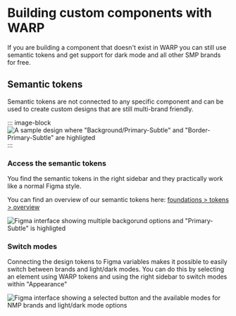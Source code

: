 # Building custom components with WARP
If you are building a component that doesn't exist in WARP you can still use semantic tokens and get support for dark mode and all other SMP brands for free.

## Semantic tokens
Semantic tokens are not connected to any specific component and can be used to create custom designs that are still multi-brand friendly.

::: image-block
![A sample design where "Background/Primary-Subtle" and "Border-Primary-Subtle" are highligted](/images/get-started/custom-components-and-design.png)
:::

### Access the semantic tokens
You find the semantic tokens in the right sidebar and they practically work like a normal Figma style.

You can find an overview of our semantic tokens here: [foundations > tokens > overview](../../../foundations/tokens/overview/index.md)

![Figma interface showing multiple backgorund options and "Primary-Subtle" is highligted](/images/get-started/access-the-semantic-tokens.png)

### Switch modes
Connecting the design tokens to Figma variables makes it possible to easily switch between brands and light/dark modes. You can do this by selecting an element using WARP tokens and using the right sidebar to switch modes within "Appearance"

![Figma interface showing a selected button and the available modes for NMP brands and light/dark mode options](/images/foundations/figma-button-modes.png)